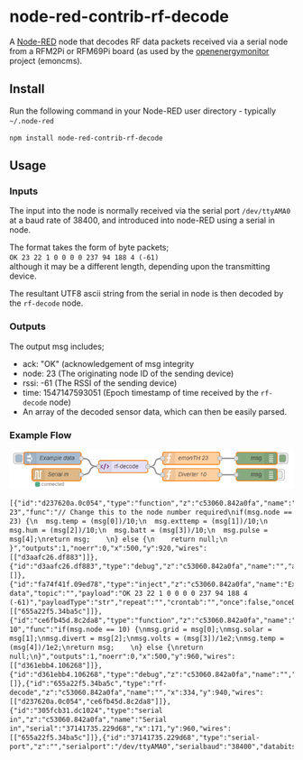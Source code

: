 node-red-contrib-rf-decode
====================

A <a href="https://nodered.org" target="_new">Node-RED</a> node that decodes RF data packets received via a serial node from a RFM2Pi or RFM69Pi board (as used by the <a href="https://openenergymonitor.org" target="_new">openenergymonitor</a> project (emoncms).

Install
-------

Run the following command in your Node-RED user directory - typically `~/.node-red`

    npm install node-red-contrib-rf-decode

Usage
-----


### Inputs

The input into the node is normally received via the serial port `/dev/ttyAMA0` at a baud rate of 38400, and introduced into node-RED using a serial in node.

The format takes the form of byte packets;  
`OK 23 22 1 0 0 0 0 237 94 188 4 (-61)`  
although it may be a different length, depending upon the transmitting device.

The resultant UTF8 ascii string from the serial in node is then decoded by the `rf-decode` node.

### Outputs

The output msg includes;
 - ack: "OK" (acknowledgement of msg integrity
 - node: 23 (The originating node ID of the sending device)
 - rssi: -61 (The RSSI of the sending device)
 - time: 1547147593051 (Epoch timestamp of time received by the `rf-decode` node)
 - An array of the decoded sensor data, which can then be easily parsed.

### Example Flow

![example](images/example.png)

```
[{"id":"d237620a.0c054","type":"function","z":"c53060.842a0fa","name":"emonTH 23","func":"// Change this to the node number required\nif(msg.node == 23) {\n  msg.temp = (msg[0])/10;\n  msg.exttemp = (msg[1])/10;\n  msg.hum = (msg[2])/10;\n  msg.batt = (msg[3])/10;\n  msg.pulse = msg[4];\nreturn msg;    \n} else {\n    return null;\n    }","outputs":1,"noerr":0,"x":500,"y":920,"wires":[["d3aafc26.df883"]]},{"id":"d3aafc26.df883","type":"debug","z":"c53060.842a0fa","name":"","active":true,"tosidebar":true,"console":false,"tostatus":false,"complete":"true","x":660,"y":920,"wires":[]},{"id":"fa74f41f.09ed78","type":"inject","z":"c53060.842a0fa","name":"Example data","topic":"","payload":"OK 23 22 1 0 0 0 0 237 94 188 4 (-61)","payloadType":"str","repeat":"","crontab":"","once":false,"onceDelay":0.1,"x":161,"y":920,"wires":[["655a22f5.34ba5c"]]},{"id":"ce6fb45d.8c2da8","type":"function","z":"c53060.842a0fa","name":"Diverter 10","func":"if(msg.node == 10) {\nmsg.grid = msg[0];\nmsg.solar = msg[1];\nmsg.divert = msg[2];\nmsg.volts = (msg[3])/1e2;\nmsg.temp = (msg[4])/1e2;\nreturn msg;    \n} else {\nreturn null;\n}","outputs":1,"noerr":0,"x":500,"y":960,"wires":[["d361ebb4.106268"]]},{"id":"d361ebb4.106268","type":"debug","z":"c53060.842a0fa","name":"","active":false,"tosidebar":true,"console":false,"tostatus":false,"complete":"true","x":660,"y":960,"wires":[]},{"id":"655a22f5.34ba5c","type":"rf-decode","z":"c53060.842a0fa","name":"","x":334,"y":940,"wires":[["d237620a.0c054","ce6fb45d.8c2da8"]]},{"id":"305fcb31.dc1024","type":"serial in","z":"c53060.842a0fa","name":"Serial in","serial":"37141735.229d68","x":171,"y":960,"wires":[["655a22f5.34ba5c"]]},{"id":"37141735.229d68","type":"serial-port","z":"","serialport":"/dev/ttyAMA0","serialbaud":"38400","databits":"8","parity":"none","stopbits":"1","newline":"\\n","bin":"false","out":"char","addchar":false,"responsetimeout":"10000"}]
```
